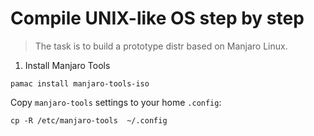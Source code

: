 # Compile UNIX-like OS step by step

> The task is to build a prototype distr based on Manjaro Linux.

1. Install Manjaro Tools

```
pamac install manjaro-tools-iso
```

Copy `manjaro-tools` settings to your home `.config`:

```
cp -R /etc/manjaro-tools  ~/.config
```